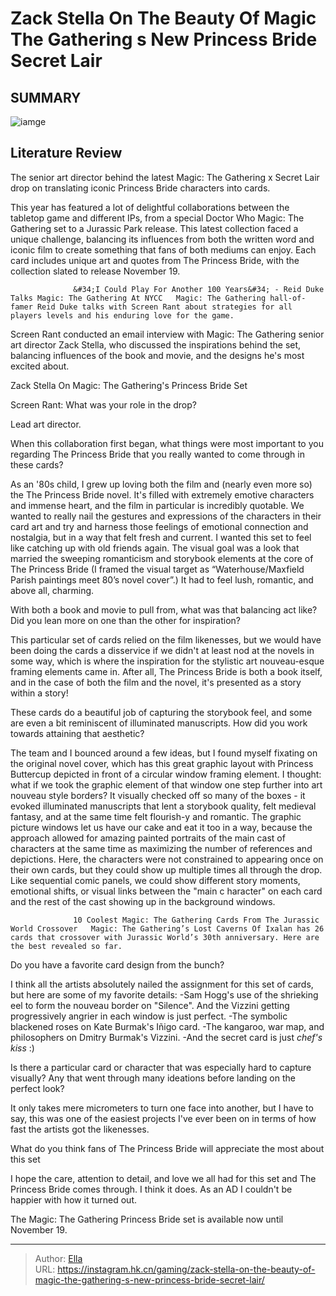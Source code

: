 # Zack Stella On The Beauty Of Magic The Gathering s New Princess Bride Secret Lair


## SUMMARY 

![iamge](https://static1.srcdn.com/wordpress/wp-content/uploads/2023/11/princess-bride-mtg-interview.jpg)

## Literature Review

The senior art director behind the latest Magic: The Gathering x Secret Lair drop on translating iconic Princess Bride characters into cards.





This year has featured a lot of delightful collaborations between the tabletop game and different IPs, from a special Doctor Who Magic: The Gathering set to a Jurassic Park release. This latest collection faced a unique challenge, balancing its influences from both the written word and iconic film to create something that fans of both mediums can enjoy. Each card includes unique art and quotes from The Princess Bride, with the collection slated to release November 19.




                  &#34;I Could Play For Another 100 Years&#34; - Reid Duke Talks Magic: The Gathering At NYCC   Magic: The Gathering hall-of-famer Reid Duke talks with Screen Rant about strategies for all players levels and his enduring love for the game.   

Screen Rant conducted an email interview with Magic: The Gathering senior art director Zack Stella, who discussed the inspirations behind the set, balancing influences of the book and movie, and the designs he&#39;s most excited about.


 Zack Stella On Magic: The Gathering&#39;s Princess Bride Set 
         

Screen Rant: What was your role in the drop?


Lead art director.


When this collaboration first began, what things were most important to you regarding The Princess Bride that you really wanted to come through in these cards?


As an &#39;80s child, I grew up loving both the film and (nearly even more so) the The Princess Bride novel. It&#39;s filled with extremely emotive characters and immense heart, and the film in particular is incredibly quotable. We wanted to really nail the gestures and expressions of the characters in their card art and try and harness those feelings of emotional connection and nostalgia, but in a way that felt fresh and current. I wanted this set to feel like catching up with old friends again. The visual goal was a look that married the sweeping romanticism and storybook elements at the core of The Princess Bride (I framed the visual target as “Waterhouse/Maxfield Parish paintings meet 80’s novel cover”.) It had to feel lush, romantic, and above all, charming.





With both a book and movie to pull from, what was that balancing act like? Did you lean more on one than the other for inspiration?


This particular set of cards relied on the film likenesses, but we would have been doing the cards a disservice if we didn&#39;t at least nod at the novels in some way, which is where the inspiration for the stylistic art nouveau-esque framing elements came in. After all, The Princess Bride is both a book itself, and in the case of both the film and the novel, it&#39;s presented as a story within a story!


These cards do a beautiful job of capturing the storybook feel, and some are even a bit reminiscent of illuminated manuscripts. How did you work towards attaining that aesthetic?


The team and I bounced around a few ideas, but I found myself fixating on the original novel cover, which has this great graphic layout with Princess Buttercup depicted in front of a circular window framing element. I thought: what if we took the graphic element of that window one step further into art nouveau style borders? It visually checked off so many of the boxes - it evoked illuminated manuscripts that lent a storybook quality, felt medieval fantasy, and at the same time felt flourish-y and romantic.
The graphic picture windows let us have our cake and eat it too in a way, because the approach allowed for amazing painted portraits of the main cast of characters at the same time as maximizing the number of references and depictions. Here, the characters were not constrained to appearing once on their own cards, but they could show up multiple times all through the drop. Like sequential comic panels, we could show different story moments, emotional shifts, or visual links between the &#34;main c
haracter&#34; on each card and the rest of the cast showing up in the background windows.





                  10 Coolest Magic: The Gathering Cards From The Jurassic World Crossover   Magic: The Gathering’s Lost Caverns Of Ixalan has 26 cards that crossover with Jurassic World’s 30th anniversary. Here are the best revealed so far.   

Do you have a favorite card design from the bunch?


I think all the artists absolutely nailed the assignment for this set of cards, but here are some of my favorite details:
-Sam Hogg&#39;s use of the shrieking eel to form the nouveau border on &#34;Silence&#34;. And the Vizzini getting progressively angrier in each window is just perfect.
-The symbolic blackened roses on Kate Burmak&#39;s Iñigo card.
-The kangaroo, war map, and philosophers on Dmitry Burmak&#39;s Vizzini.
-And the secret card is just *chef&#39;s kiss* :)


Is there a particular card or character that was especially hard to capture visually? Any that went through many ideations before landing on the perfect look?


It only takes mere micrometers to turn one face into another, but I have to say, this was one of the easiest projects I&#39;ve ever been on in terms of how fast the artists got the likenesses.





What do you think fans of The Princess Bride will appreciate the most about this set


I hope the care, attention to detail, and love we all had for this set and The Princess Bride comes through. I think it does. As an AD I couldn&#39;t be happier with how it turned out.




The Magic: The Gathering Princess Bride set is available now until November 19.





---

> Author: [Ella](https://instagram.hk.cn/)  
> URL: https://instagram.hk.cn/gaming/zack-stella-on-the-beauty-of-magic-the-gathering-s-new-princess-bride-secret-lair/  

